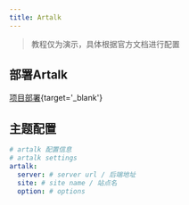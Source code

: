 ```yaml
---
title: Artalk
---
```


> 教程仅为演示，具体根据官方文档进行配置

## 部署Artalk

[项目部署](https://artalk.js.org/guide/deploy.html){target='_blank'}

## 主题配置

```yaml [_config.solitude.yml]
# artalk 配置信息
# artalk settings
artalk:
  server: # server url / 后端地址
  site: # site name / 站点名
  option: # options    
```